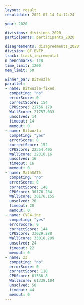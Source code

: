 ```yaml
---
layout: result
resultdate: 2021-07-14 14:12:24

year: 2020

divisions: divisions_2020
participants: participants_2020

disagreements: disagreements_2020
division: QF_BVFP
track: track_incremental
n_benchmarks: 118
time_limit: 1200
mem_limit: 60

winner_par: Bitwuzla
parallel:
- name: Bitwuzla-fixed
  competing: "no"
  errorScore: 0
  correctScore: 154
  CPUScore: 21756.179
  WallScore: 21757.033
  unsolved: 14
  timeout: 14
  memout: 0
- name: Bitwuzla
  competing: "yes"
  errorScore: 0
  correctScore: 152
  CPUScore: 22354.495
  WallScore: 22316.16
  unsolved: 16
  timeout: 16
  memout: 0
- name: MathSAT5
  competing: "no"
  errorScore: 0
  correctScore: 148
  CPUScore: 30176.284
  WallScore: 30176.155
  unsolved: 20
  timeout: 20
  memout: 0
- name: CVC4-inc
  competing: "yes"
  errorScore: 0
  correctScore: 144
  CPUScore: 33029.288
  WallScore: 33018.299
  unsolved: 24
  timeout: 22
  memout: 0
- name: z3
  competing: "no"
  errorScore: 0
  correctScore: 118
  CPUScore: 61336.8
  WallScore: 61338.104
  unsolved: 50
  timeout: 44
  memout: 0
---
```


